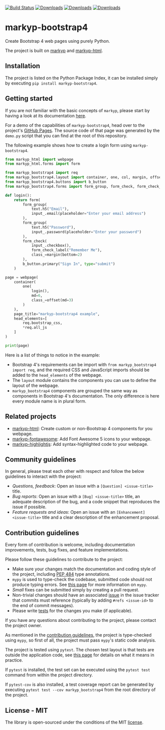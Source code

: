 [![Build Status](https://travis-ci.org/volfpeter/markyp-bootstrap4.svg?branch=master)](https://travis-ci.org/volfpeter/markyp-bootstrap4)
[![Downloads](https://pepy.tech/badge/markyp-bootstrap4)](https://pepy.tech/project/markyp-bootstrap4)
[![Downloads](https://pepy.tech/badge/markyp-bootstrap4/month)](https://pepy.tech/project/markyp-bootstrap4/month)
[![Downloads](https://pepy.tech/badge/markyp-bootstrap4/week)](https://pepy.tech/project/markyp-bootstrap4/week)

# markyp-bootstrap4

Create Bootstrap 4 web pages using purely Python.

The project is built on [markyp](https://github.com/volfpeter/markyp) and [markyp-html](https://github.com/volfpeter/markyp-html).

## Installation

The project is listed on the Python Package Index, it can be installed simply by executing `pip install markyp-bootstrap4`.

## Getting started

If you are not familiar with the basic concepts of `markyp`, please start by having a look at its documentation [here](https://github.com/volfpeter/markyp).

For a demo of the capabilities of `markyp-bootstrap4`, head over to the project's [GitHub Pages](https://volfpeter.github.io/markyp-bootstrap4). The source code of that page was generated by the `demo.py` script that you can find at the root of this repository.

The following example shows how to create a login form using `markyp-bootstrap4`.

```Python
from markyp_html import webpage
from markyp_html.forms import form

from markyp_bootstrap4 import req
from markyp_bootstrap4.layout import container, one, col, margin, offset
from markyp_bootstrap4.buttons import b_button
from markyp_bootstrap4.forms import form_group, form_check, form_check_label, input_, text

def login():
    return form(
        form_group(
            text.h5("Email"),
            input_.email(placeholder="Enter your email address")
        ),
        form_group(
            text.h5("Password"),
            input_.password(placeholder="Enter your password")
        ),
        form_check(
            input_.checkbox(),
            form_check_label("Remember Me"),
            class_=margin(bottom=2)
        ),
        b_button.primary("Sign In", type="submit")
    )

page = webpage(
    container(
        one(
            login(),
            md=6,
            class_=offset(md=3)
        )
    ),
    page_title="markyp-bootstrap4 example",
    head_elements=[
        req.bootstrap_css,
        *req.all_js
    ]
)

print(page)
```

Here is a list of things to notice in the example:

- Bootstrap 4's requirements can be import with `from markyp_bootstrap4 import req`, and the required CSS and JavaScript imports should be added to the `head_elements` of the webpage.
- The `layout` module contains the components you can use to define the layout of the webpage.
- `markyp_bootstrap4` components are grouped the same way as components in Bootstrap 4's documentation. The only difference is here every module name is in plural form.

## Related projects

- [markyp-html](https://github.com/volfpeter/markyp-html): Create custom or non-Bootstrap 4 components for you webpage.
- [markyp-fontawesome](https://github.com/volfpeter/markyp-fontawesome): Add Font Awesome 5 icons to your webpage.
- [markyp-highlightjs](https://github.com/volfpeter/markyp-highlightjs): Add syntax-highlighted code to your webpage.

## Community guidelines

In general, please treat each other with respect and follow the below guidelines to interact with the project:

- _Questions, feedback_: Open an issue with a `[Question] <issue-title>` title.
- _Bug reports_: Open an issue with a `[Bug] <issue-title>` title, an adequate description of the bug, and a code snippet that reproduces the issue if possible.
- _Feature requests and ideas_: Open an issue with an `[Enhancement] <issue-title>` title and a clear description of the enhancement proposal.

## Contribution guidelines

Every form of contribution is welcome, including documentation improvements, tests, bug fixes, and feature implementations.

Please follow these guidelines to contribute to the project:

- Make sure your changes match the documentation and coding style of the project, including [PEP 484](https://www.python.org/dev/peps/pep-0484/) type annotations.
- `mypy` is used to type-check the codebase, submitted code should not produce typing errors. See [this page](http://mypy-lang.org/) for more information on `mypy`.
- _Small_ fixes can be submitted simply by creating a pull request.
- Non-trivial changes should have an associated [issue](#community-guidelines) in the issue tracker that commits must reference (typically by adding `#refs <issue-id>` to the end of commit messages).
- Please write [tests](#testing) for the changes you make (if applicable).

If you have any questions about contributing to the project, please contact the project owner.

As mentioned in the [contribution guidelines](#contribution-guidelines), the project is type-checked using `mypy`, so first of all, the project must pass `mypy`'s static code analysis.

The project is tested using `pytest`. The chosen test layout is that tests are outside the application code, see [this page](https://docs.pytest.org/en/latest/goodpractices.html#tests-outside-application-code) for details on what it means in practice.

If `pytest` is installed, the test set can be executed using the `pytest test` command from within the project directory.

If `pytest-cov` is also installed, a test coverage report can be generated by executing `pytest test --cov markyp_bootstrap4` from the root directory of the project.

## License - MIT

The library is open-sourced under the conditions of the MIT [license](https://choosealicense.com/licenses/mit/).
